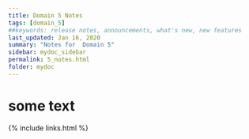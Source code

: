 ```yaml
---
title: Domain 5 Notes
tags: [domain_5]
##keywords: release notes, announcements, what's new, new features
last_updated: Jan 16, 2020
summary: "Notes for  Domain 5"
sidebar: mydoc_sidebar
permalink: 5_notes.html
folder: mydoc
---
```


# some text



{% include links.html %}
